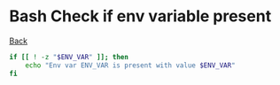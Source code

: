 # Bash Check if env variable present

[Back](../../index.md#bash)

```bash
if [[ ! -z "$ENV_VAR" ]]; then
    echo "Env var ENV_VAR is present with value $ENV_VAR"
fi
```
